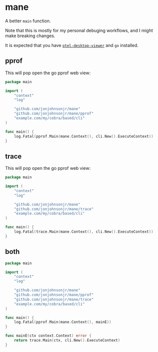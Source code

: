 # mane

A better `main` function.

Note that this is mostly for my personal debuging workflows, and I might make breaking changes.

It is expected that you have [`otel-desktop-viewer`](https://github.com/CtrlSpice/otel-desktop-viewer) and `go` installed.

## pprof

This will pop open the go pprof web view:

```go
package main

import (
	"context"
	"log"

	"github.com/jonjohnsonjr/mane"
	"github.com/jonjohnsonjr/mane/pprof"
	"example.com/my/cobra/based/cli"
)

func main() {
	log.Fatal(pprof.Main(mane.Context(), cli.New().ExecuteContext))
}
```

## trace

This will pop open the go pprof web view:

```go
package main

import (
	"context"
	"log"

	"github.com/jonjohnsonjr/mane"
	"github.com/jonjohnsonjr/mane/trace"
	"example.com/my/cobra/based/cli"
)

func main() {
	log.Fatal(trace.Main(mane.Context(), cli.New().ExecuteContext))
}
```

## both

```go
package main

import (
	"context"
	"log"

	"github.com/jonjohnsonjr/mane"
	"github.com/jonjohnsonjr/mane/pprof"
	"github.com/jonjohnsonjr/mane/trace"
	"example.com/my/cobra/based/cli"
)

func main() {
	log.Fatal(pprof.Main(mane.Context(), mainE))
}

func mainE(ctx context.Context) error {
	return trace.Main(ctx, cli.New().ExecuteContext)
}
```
